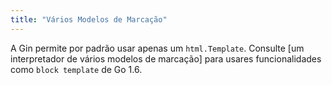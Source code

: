 ```yaml
---
title: "Vários Modelos de Marcação"
---
```


A Gin permite por padrão usar apenas um `html.Template`. Consulte [um interpretador de vários modelos de marcação] para usares funcionalidades como `block template` de Go 1.6.
